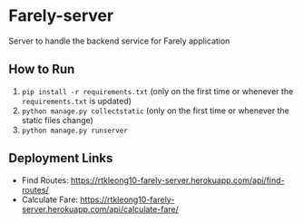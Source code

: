 # Farely-server
Server to handle the backend service for Farely application

## How to Run
1. `pip install -r requirements.txt` (only on the first time or whenever the `requirements.txt` is updated)
2. `python manage.py collectstatic` (only on the first time or whenever the static files change)
3. `python manage.py runserver`

## Deployment Links
- Find Routes: https://rtkleong10-farely-server.herokuapp.com/api/find-routes/
- Calculate Fare: https://rtkleong10-farely-server.herokuapp.com/api/calculate-fare/
